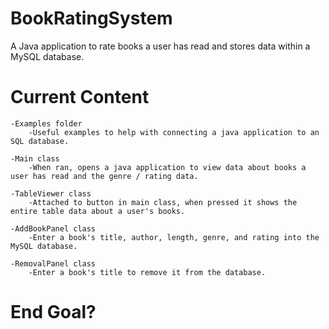 # BookRatingSystem
 A Java application to rate books a user has read and stores data within a MySQL database.

# Current Content
    -Examples folder
        -Useful examples to help with connecting a java application to an SQL database.

    -Main class
        -When ran, opens a java application to view data about books a user has read and the genre / rating data.

    -TableViewer class
        -Attached to button in main class, when pressed it shows the entire table data about a user's books.
    
    -AddBookPanel class
        -Enter a book's title, author, length, genre, and rating into the MySQL database.

    -RemovalPanel class
        -Enter a book's title to remove it from the database.

# End Goal?
